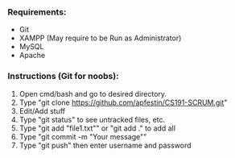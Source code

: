 ### Requirements:
* Git
* XAMPP (May require to be Run as Administrator)
* MySQL
* Apache

### Instructions (Git for noobs):
1. Open cmd/bash and go to desired directory.
2. Type "git clone https://github.com/apfestin/CS191-SCRUM.git"
3. Edit/Add stuff
4. Type "git status" to see untracked files, etc.
5. Type "git add "file1.txt"" or "git add ." to add all
6. Type "git commit -m "Your message""
7. Type "git push" then enter username and password

